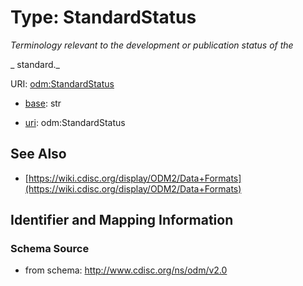 # Type: StandardStatus




_Terminology relevant to the development or publication status of the_

_                standard._



URI: [odm:StandardStatus](http://www.cdisc.org/ns/odm/v2.0/StandardStatus)

* [base](https://w3id.org/linkml/base): str

* [uri](https://w3id.org/linkml/uri): odm:StandardStatus









## See Also

* [https://wiki.cdisc.org/display/ODM2/Data+Formats](https://wiki.cdisc.org/display/ODM2/Data+Formats)

## Identifier and Mapping Information







### Schema Source


* from schema: http://www.cdisc.org/ns/odm/v2.0



